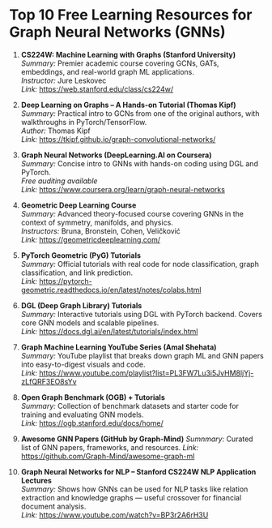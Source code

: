 # Top 10 Free Learning Resources for Graph Neural Networks (GNNs)

1. **CS224W: Machine Learning with Graphs (Stanford University)**  
   *Summary:* Premier academic course covering GCNs, GATs, embeddings, and real-world graph ML applications.  
   *Instructor:* Jure Leskovec  
   *Link:* https://web.stanford.edu/class/cs224w/

2. **Deep Learning on Graphs – A Hands-on Tutorial (Thomas Kipf)**  
   *Summary:* Practical intro to GCNs from one of the original authors, with walkthroughs in PyTorch/TensorFlow.  
   *Author:* Thomas Kipf  
   *Link:* https://tkipf.github.io/graph-convolutional-networks/

3. **Graph Neural Networks (DeepLearning.AI on Coursera)**  
   *Summary:* Concise intro to GNNs with hands-on coding using DGL and PyTorch.  
   *Free auditing available*  
   *Link:* https://www.coursera.org/learn/graph-neural-networks

4. **Geometric Deep Learning Course**  
   *Summary:* Advanced theory-focused course covering GNNs in the context of symmetry, manifolds, and physics.  
   *Instructors:* Bruna, Bronstein, Cohen, Veličković  
   *Link:* https://geometricdeeplearning.com/

5. **PyTorch Geometric (PyG) Tutorials**  
   *Summary:* Official tutorials with real code for node classification, graph classification, and link prediction.  
   *Link:* https://pytorch-geometric.readthedocs.io/en/latest/notes/colabs.html

6. **DGL (Deep Graph Library) Tutorials**  
   *Summary:* Interactive tutorials using DGL with PyTorch backend. Covers core GNN models and scalable pipelines.  
   *Link:* https://docs.dgl.ai/en/latest/tutorials/index.html

7. **Graph Machine Learning YouTube Series (Amal Shehata)**  
   *Summary:* YouTube playlist that breaks down graph ML and GNN papers into easy-to-digest visuals and code.  
   *Link:* https://www.youtube.com/playlist?list=PL3FW7Lu3i5JvHM8ljYj-zLfQRF3EO8sYv

8. **Open Graph Benchmark (OGB) + Tutorials**  
   *Summary:* Collection of benchmark datasets and starter code for training and evaluating GNN models.  
   *Link:* https://ogb.stanford.edu/docs/home/

9. **Awesome GNN Papers (GitHub by Graph-Mind)**
    *Sumnmary:* Curated list of GNN papers, frameworks, and resources.
    *Link:* https://github.com/Graph-Mind/awesome-graph-ml

10. **Graph Neural Networks for NLP – Stanford CS224W NLP Application Lectures**  
   *Summary:* Shows how GNNs can be used for NLP tasks like relation extraction and knowledge graphs — useful crossover for financial document analysis.  
   *Link:* https://www.youtube.com/watch?v=BP3r2A6rH3U

